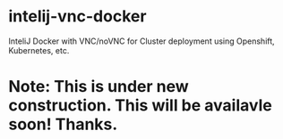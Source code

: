 # intelij-vnc-docker
InteliJ Docker with VNC/noVNC for Cluster deployment using Openshift, Kubernetes, etc.

# Note: This is under new construction. This will be availavle soon! Thanks.
